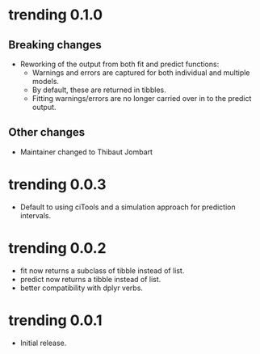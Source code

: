 # trending 0.1.0

## Breaking changes

* Reworking of the output from both fit and predict functions:
    - Warnings and errors are captured for both individual and multiple models.
    - By default, these are returned in tibbles.
    - Fitting warnings/errors are no longer carried over in to the predict output.

## Other changes

* Maintainer changed to Thibaut Jombart

# trending 0.0.3

* Default to using ciTools and a simulation approach for prediction intervals.

# trending 0.0.2

* fit now returns a subclass of tibble instead of list.
* predict now returns a tibble instead of list.
* better compatibility with dplyr verbs.

# trending 0.0.1

* Initial release.
